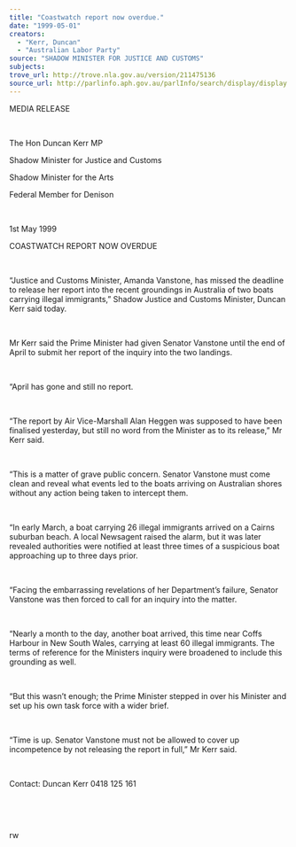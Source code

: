 ```yaml
---
title: "Coastwatch report now overdue."
date: "1999-05-01"
creators:
  - "Kerr, Duncan"
  - "Australian Labor Party"
source: "SHADOW MINISTER FOR JUSTICE AND CUSTOMS"
subjects:
trove_url: http://trove.nla.gov.au/version/211475136
source_url: http://parlinfo.aph.gov.au/parlInfo/search/display/display.w3p;query=Id%3A%22media/pressrel/RX706%22
---
```


   

  MEDIA RELEASE

  

  The Hon Duncan Kerr MP

  Shadow Minister for Justice and Customs

  Shadow Minister for the Arts

  Federal Member for Denison

  

 1st May 1999

  COASTWATCH REPORT NOW OVERDUE

  

  “Justice and Customs Minister, Amanda Vanstone, has missed the deadline 
to  release her report into the recent groundings in Australia 
of two boats carrying illegal immigrants,” Shadow Justice and Customs 
Minister, Duncan Kerr said today.

  

 Mr Kerr said the Prime Minister had given Senator 
Vanstone until the end of April to submit her report of the inquiry 
into the two landings.

  

 “April has gone and still no report.

  

 “The report by Air Vice-Marshall Alan Heggen was 
supposed to have been finalised yesterday, but still no word from the 
Minister as to its release,” Mr Kerr said.

  

 “This is a matter of grave public concern. Senator 
Vanstone must come clean and reveal what events led to the boats arriving 
on Australian shores without any action being taken to intercept them.

  

 “In early March, a boat carrying 26 illegal immigrants 
arrived on a Cairns suburban beach. A local Newsagent raised the alarm, 
but it was later revealed authorities were notified at least three times 
of a suspicious boat approaching up to three days prior.

  

 “Facing the embarrassing revelations of her Department’s 
failure, Senator Vanstone was then forced to call for an inquiry into 
the matter.

  

 “Nearly a month to the day, another boat arrived, 
this time near Coffs Harbour in New South Wales, carrying at least 60 
illegal immigrants. The terms of reference for the Ministers inquiry 
were broadened to include this grounding as well.

  

 “But this wasn’t enough; the Prime Minister stepped 
in over his Minister and set up his own task force with a wider brief.

  

 “Time is up. Senator Vanstone must not be allowed 
to cover up incompetence by not releasing the report in full,” Mr 
Kerr said.

  

 Contact: Duncan Kerr 0418 125 161

  

  

  rw


